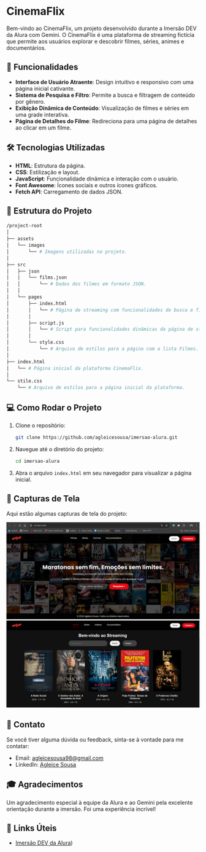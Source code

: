 # CinemaFlix

Bem-vindo ao CinemaFlix, um projeto desenvolvido durante a Imersão DEV da Alura com Gemini. O CinemaFlix é uma plataforma de streaming fictícia que permite aos usuários explorar e descobrir filmes, séries, animes e documentários.

## 🚀 Funcionalidades

- **Interface de Usuário Atraente**: Design intuitivo e responsivo com uma página inicial cativante.
- **Sistema de Pesquisa e Filtro**: Permite a busca e filtragem de conteúdo por gênero.
- **Exibição Dinâmica de Conteúdo**: Visualização de filmes e séries em uma grade interativa.
- **Página de Detalhes do Filme**: Redireciona para uma página de detalhes ao clicar em um filme.

## 🛠 Tecnologias Utilizadas

- **HTML**: Estrutura da página.
- **CSS**: Estilização e layout.
- **JavaScript**: Funcionalidade dinâmica e interação com o usuário.
- **Font Awesome**: Ícones sociais e outros ícones gráficos.
- **Fetch API**: Carregamento de dados JSON.

## 📁 Estrutura do Projeto

```bash
/project-root
│
├── assets
│   └── images
│       └── # Imagens utilizadas no projeto.
│
├── src
│   ├── json
│   │   └── films.json
│   │       └── # Dados dos filmes em formato JSON.
│   │
│   └── pages
│       ├── index.html
│       │   └── # Página de streaming com funcionalidades de busca e filtro.
│       │
│       ├── script.js
│       │   └── # Script para funcionalidades dinâmicas da página de streaming.
│       │
│       └── style.css
│           └── # Arquivo de estilos para a página com a lista Filmes.
│
├── index.html
│   └── # Página inicial da plataforma CinemaFlix.
│
└── stile.css
    └── # Arquivo de estilos para a página inicial da plataforma.
```

## 💻 Como Rodar o Projeto

1. Clone o repositório:
   ```bash
   git clone https://github.com/agleicesousa/imersao-alura.git
   ```

2. Navegue até o diretório do projeto:
   ```bash
   cd imersao-alura
   ```

3. Abra o arquivo `index.html` em seu navegador para visualizar a página inicial.

## 📸 Capturas de Tela

Aqui estão algumas capturas de tela do projeto:

![Página Inicial](assets/images/inicio.png)
![Página de Streaming](assets/images/filmes.png)

## 📧 Contato

Se você tiver alguma dúvida ou feedback, sinta-se à vontade para me contatar:

- Email: agleicesousa98@gmail.com
- LinkedIn: [Agleice Sousa](https://www.linkedin.com/in/agleice-sousa)

## 🎓 Agradecimentos

Um agradecimento especial à equipe da Alura e ao Gemini pela excelente orientação durante a imersão. Foi uma experiência incrível!

## 🔗 Links Úteis

- [Imersão DEV da Alura](https://www.alura.com.br/imersao-dev-google-gemini))
